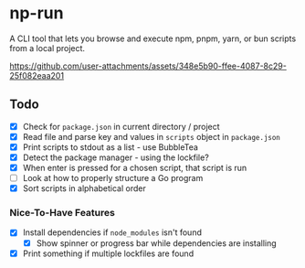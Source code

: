  # np-run

A CLI tool that lets you browse and execute npm, pnpm, yarn, or bun scripts from a local project.

https://github.com/user-attachments/assets/348e5b90-ffee-4087-8c29-25f082eaa201

## Todo

- [x] Check for `package.json` in current directory / project
- [x] Read file and parse key and values in `scripts` object in `package.json`
- [x] Print scripts to stdout as a list - use BubbleTea
- [x] Detect the package manager - using the lockfile?
- [x] When enter is pressed for a chosen script, that script is run
- [ ] Look at how to properly structure a Go program
- [x] Sort scripts in alphabetical order

### Nice-To-Have Features
- [x] Install dependencies if `node_modules` isn't found
  - [x] Show spinner or progress bar while dependencies are installing
- [x] Print something if multiple lockfiles are found
